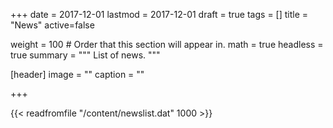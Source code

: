 +++
date = 2017-12-01
lastmod = 2017-12-01
draft = true
tags = []
title = "News"
active=false

weight = 100  # Order that this section will appear in.
math = true
headless = true
summary = """
List of news.
"""


[header]
image = ""
caption = ""

+++

{{< readfromfile "/content/newslist.dat" 1000 >}} 